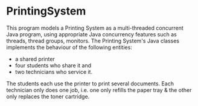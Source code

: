 # PrintingSystem

This program models a Printing System as a multi-threaded concurrent Java program, using appropriate Java concurrency features such as threads, thread groups, monitors. 
The Printing System's Java classes implements the behaviour of the following entities:

- a shared printer
- four students who share it and
- two technicians who service it.

The students each use the printer to print several documents. Each technician only does one job, i.e. one only refills the paper tray & the other only replaces the toner cartridge.
